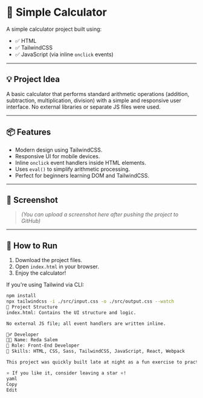# 🧮 Simple Calculator

A simple calculator project built using:
- ✅ HTML  
- ✅ TailwindCSS  
- ✅ JavaScript (via inline `onclick` events)

---

## 💡 Project Idea

A basic calculator that performs standard arithmetic operations (addition, subtraction, multiplication, division) with a simple and responsive user interface. No external libraries or separate JS files were used.

---

## 📦 Features

- Modern design using TailwindCSS.  
- Responsive UI for mobile devices.  
- Inline `onclick` event handlers inside HTML elements.  
- Uses `eval()` to simplify arithmetic processing.  
- Perfect for beginners learning DOM and TailwindCSS.

---

## 📸 Screenshot

> *(You can upload a screenshot here after pushing the project to GitHub)*

---

## 🚀 How to Run

1. Download the project files.
2. Open `index.html` in your browser.
3. Enjoy the calculator!

If you're using Tailwind via CLI:

```bash
npm install
npx tailwindcss -i ./src/input.css -o ./src/output.css --watch
📁 Project Structure
index.html: Contains the UI structure and logic.

No external JS file; all event handlers are written inline.

🙋‍♂️ Developer
👨‍💻 Name: Reda Salem
🎯 Role: Front-End Developer
🚀 Skills: HTML, CSS, Sass, TailwindCSS, JavaScript, React, Webpack

This project was quickly built late at night as a fun exercise to practice TailwindCSS and JSX-like inline event handling 

⭐️ If you like it, consider leaving a star ⭐️!
yaml
Copy
Edit
